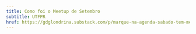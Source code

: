 ```yaml
---
title: Como foi o Meetup de Setembro
subtitle: UTFPR
href: https://gdglondrina.substack.com/p/marque-na-agenda-sabado-tem-meetup
---
```


